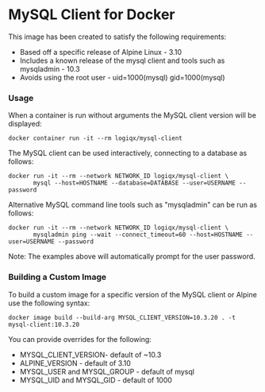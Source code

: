 # MySQL Client for Docker

This image has been created to satisfy the following requirements:

- Based off a specific release of Alpine Linux - 3.10
- Includes a known release of the mysql client and tools such as mysqladmin - 10.3
- Avoids using the root user - uid=1000(mysql) gid=1000(mysql)



### Usage

When a container is run without arguments the MySQL client version will be displayed:

```
docker container run -it --rm logiqx/mysql-client
```

The MySQL client can be used interactively, connecting to a database as follows:

```
docker run -it --rm --network NETWORK_ID logiqx/mysql-client \
       mysql --host=HOSTNAME --database=DATABASE --user=USERNAME --password
```

Alternative MySQL command line tools such as "mysqladmin" can be run as follows:

```
docker run -it --rm --network NETWORK_ID logiqx/mysql-client \
       mysqladmin ping --wait --connect_timeout=60 --host=HOSTNAME --user=USERNAME --password
```

Note: The examples above will automatically prompt for the user password.



### Building a Custom Image

To build a custom image for a specific version of the MySQL client or Alpine use the following syntax:

```
docker image build --build-arg MYSQL_CLIENT_VERSION=10.3.20 . -t mysql-client:10.3.20
```

You can provide overrides for the following:

- MYSQL_CLIENT_VERSION- default of ~10.3
- ALPINE_VERSION - default of 3.10
- MYSQL_USER and MYSQL_GROUP - default of mysql
- MYSQL_UID and MYSQL_GID - default of 1000

